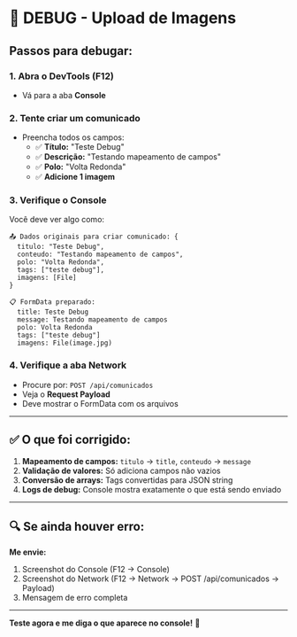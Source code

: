 # 🐛 DEBUG - Upload de Imagens

## Passos para debugar:

### 1. Abra o DevTools (F12)
- Vá para a aba **Console**

### 2. Tente criar um comunicado
- Preencha todos os campos:
  - ✅ **Título:** "Teste Debug"
  - ✅ **Descrição:** "Testando mapeamento de campos"
  - ✅ **Polo:** "Volta Redonda"
  - ✅ **Adicione 1 imagem**

### 3. Verifique o Console

Você deve ver algo como:

```
📤 Dados originais para criar comunicado: {
  titulo: "Teste Debug",
  conteudo: "Testando mapeamento de campos",
  polo: "Volta Redonda",
  tags: ["teste debug"],
  imagens: [File]
}

📋 FormData preparado:
  title: Teste Debug
  message: Testando mapeamento de campos
  polo: Volta Redonda
  tags: ["teste debug"]
  imagens: File(image.jpg)
```

### 4. Verifique a aba Network

- Procure por: `POST /api/comunicados`
- Veja o **Request Payload**
- Deve mostrar o FormData com os arquivos

---

## ✅ O que foi corrigido:

1. **Mapeamento de campos:** `titulo` → `title`, `conteudo` → `message`
2. **Validação de valores:** Só adiciona campos não vazios
3. **Conversão de arrays:** Tags convertidas para JSON string
4. **Logs de debug:** Console mostra exatamente o que está sendo enviado

---

## 🔍 Se ainda houver erro:

**Me envie:**
1. Screenshot do Console (F12 → Console)
2. Screenshot do Network (F12 → Network → POST /api/comunicados → Payload)
3. Mensagem de erro completa

---

**Teste agora e me diga o que aparece no console!** 🚀
